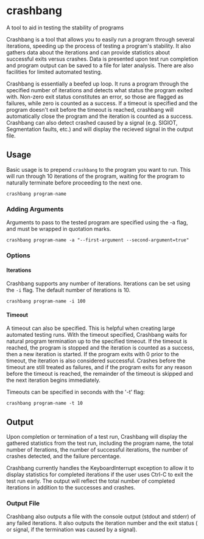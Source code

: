 # crashbang
A tool to aid in testing the stability of programs

Crashbang is a tool that allows you to easily run a program through several 
iterations, speeding up the process of testing a program's stability. It also 
gathers data about the iterations and can provide statistics about successful 
exits versus crashes. Data is presented upon test run completion and program 
output can be saved to a file for later analysis. There are also facilities for 
limited automated testing.

Crashbang is essentially a beefed up loop. It runs a program through the 
specified number of iterations and detects what status the program exited with. 
Non-zero exit status constitutes an error, so those are flagged as failures, 
while zero is counted as a success. If a timeout is specified and the program 
doesn't exit before the timeout is reached, crashbang will automatically close 
the program and the iteration is counted as a success. Crashbang can also detect 
crashed caused by a signal (e.g. SIGIOT, Segmentation faults, etc.) and will 
display the recieved signal in the output file. 

## Usage
Basic usage is to prepend `crashbang` to the program you want to run. This will 
run through 10 iterations of the program, waiting for the program to naturally 
terminate before proceeding to the next one. 

```
crashbang program-name
```

### Adding Arguments
Arguments to pass to the tested program are specified using the -a flag, and 
must be wrapped in quotation marks.

```
crashbang program-name -a "--first-argument --second-argument=true"
```

### Options

#### Iterations
Crashbang supports any number of iterations. Iterations can be set using the 
`-i` flag. The default number of iterations is 10.

```
crashbang program-name -i 100
```

#### Timeout
A timeout can also be specified. This is helpful when creating large automated
testing runs. With the timeout specified, Crashbang waits for natural program 
termination up to the specified timeout. If the timeout is reached, the program 
is stopped and the iteration is counted as a success, then a new iteration is 
started. If the program exits with 0 prior to the timeout, the iteration is also 
considered successful. Crashes before the timeout are still treated as failures, 
and if the program exits for any reason before the timeout is reached, the 
remainder of the timeout is skipped and the next iteration begins immediately.

Timeouts can be specified in seconds with the '-t' flag:

```
crashbang program-name -t 10
```

## Output
Upon completion or termination of a test run, Crashbang will display the 
gathered statistics from the test run, including the program name, the total 
number of iterations, the number of successful iterations, the number of crashes 
detected, and the failure percentage. 

Crashbang currently handles the KeyboardInterrupt exception to allow it to 
display statistics for completed iterations if the user uses Ctrl-C to exit the 
test run early. The output will reflect the total number of completed iterations 
in addition to the successes and crashes. 

### Output File
Crashbang also outputs a file with the console output (stdout and stderr) of any 
failed iterations. It also outputs the iteration number and the exit status ( or 
signal, if the termination was caused by a signal). 
